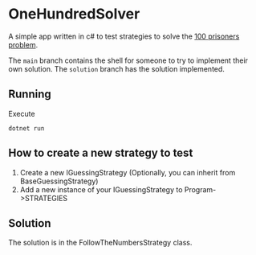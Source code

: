 # OneHundredSolver

A simple app written in c# to test strategies to solve the [100 prisoners problem](https://en.wikipedia.org/wiki/100_prisoners_problem).

The `main` branch  contains the shell for someone to try to implement their own solution. The `solution` branch has the solution implemented.

## Running

Execute
```
dotnet run
```

## How to create a new strategy to test

1. Create a new IGuessingStrategy (Optionally, you can inherit from BaseGuessingStrategy)
2. Add a new instance of your IGuessingStrategy to Program->STRATEGIES

## Solution

The solution is in the FollowTheNumbersStrategy class.